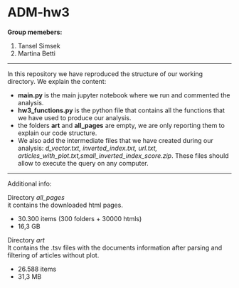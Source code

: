 # ADM-hw3

**Group memebers:**
1. Tansel Simsek
2. Martina Betti

------------------

In this repository we have reproduced the structure of our working directory. We explain the content:
- **main.py** is the main jupyter notebook where we run and commented the analysis.
- **hw3_functions.py** is the python file that contains all the functions that we have used to produce our analysis.
- the folders **art** and **all_pages** are empty, we are only reporting them to explain our code structure. 
- We also add the intermediate files that we have created during our analysis: *d_vector.txt, inverted_index.txt, url.txt, articles_with_plot.txt,small_inverted_index_score.zip*. These files should allow to execute the query on any computer.

-----------------

Additional info:

Directory *all_pages* \
it contains the downloaded html pages. 
- 30.300 items (300 folders + 30000 htmls)
- 16,3 GB

Directory *art* \
It contains the .tsv files with the documents information after parsing and filtering of articles without plot. 
- 26.588 items
- 31,3 MB 
